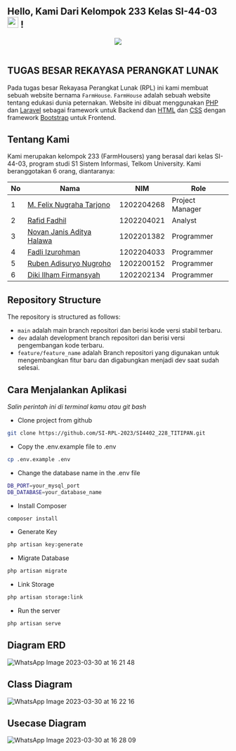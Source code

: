 ## Hello, Kami Dari Kelompok 233 Kelas SI-44-03  <img src="https://media.giphy.com/media/hvRJCLFzcasrR4ia7z/giphy.gif" width=25> !
<div align="center">
<img src="https://i.giphy.com/media/qgQUggAC3Pfv687qPC/giphy.webp">
</div>
<br>
 
 
## TUGAS BESAR REKAYASA PERANGKAT LUNAK
Pada tugas besar Rekayasa Perangkat Lunak (RPL) ini kami membuat sebuah website bernama `FarmHouse`. `FarmHouse` adalah sebuah website tentang edukasi dunia peternakan. Website ini dibuat menggunakan [PHP](https://www.php.net/) dan [Laravel](https://laravel.com/) sebagai framework untuk Backend dan [HTML](https://en.wikipedia.org/wiki/HTML) dan [CSS](https://en.wikipedia.org/wiki/CSS) dengan framework [Bootstrap](https://getbootstrap.com/) untuk Frontend.

## Tentang Kami
Kami merupakan kelompok 233 (FarmHousers)  yang berasal dari kelas SI-44-03, program studi S1 Sistem Informasi, Telkom University. Kami beranggotakan 6 orang, diantaranya:

| No  | Nama                                                                 | NIM        | Role            |
| --- | -------------------------------------------------------------------- | ---------- | --------------- |
| 1   | [M. Felix Nugraha Tarjono](https://www.instagram.com/felix.ngrh)     | 1202204268 | Project Manager |
| 2   | [Rafid Fadhil](https://www.instagram.com/rafidfadhill)               | 1202204021 | Analyst         |
| 3   | [Novan Janis Aditya Halawa](https://www.instagram.com/novanjanis)    | 1202201382 | Programmer      |
| 4   | [Fadli Izurohman](https://www.instagram.com/izurohmanq)              | 1202204033 | Programmer      |
| 5   | [Ruben Adisuryo Nugroho](https://www.instagram.com/rubenadi_)        | 1202200152 | Programmer      |
| 6   | [Diki Ilham Firmansyah](https://www.instagram.com/diki_if)           | 1202202134 | Programmer      |


## Repository Structure

The repository is structured as follows:

-   `main` adalah main branch repositori dan berisi kode versi stabil terbaru.
-   `dev` adalah development branch repositori dan berisi versi pengembangan kode terbaru.
-   `feature/feature_name` adalah Branch repositori yang digunakan untuk mengembangkan fitur baru dan digabungkan menjadi dev saat sudah selesai.

## Cara Menjalankan Aplikasi
*Salin perintah ini di terminal kamu atau git bash*

- Clone project from github

```bash
git clone https://github.com/SI-RPL-2023/SI4402_228_TITIPAN.git 
```

- Copy the .env.example file to .env

```bash
cp .env.example .env
```

- Change the database name in the .env file

```bash
DB_PORT=your_mysql_port
DB_DATABASE=your_database_name
```

- Install Composer

```bash
composer install
```

- Generate Key

```bash
php artisan key:generate
```

- Migrate Database

```bash
php artisan migrate
```

- Link Storage

```bash
php artisan storage:link
```

- Run the server

```bash
php artisan serve
```
## Diagram ERD 

![WhatsApp Image 2023-03-30 at 16 21 48](https://user-images.githubusercontent.com/100100825/228791303-55dd10f8-89c2-4e6f-935d-45bb8a5aacd8.jpeg)

## Class Diagram 

![WhatsApp Image 2023-03-30 at 16 22 16](https://user-images.githubusercontent.com/100100825/228792497-864c78c5-525a-41dd-b72a-087429c1f9b3.jpeg)

## Usecase Diagram

![WhatsApp Image 2023-03-30 at 16 28 09](https://user-images.githubusercontent.com/100100825/228813937-be0897cb-cd77-48ce-b743-91f04ee7a782.jpeg)

